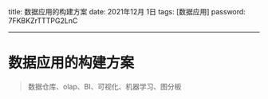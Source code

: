 title:  数据应用的构建方案
date:  2021年12月 1日
tags: [数据应用]
password: 7FKBKZrTTTPG2LnC

---
 <!--more-->

# 数据应用的构建方案

> 数据仓库、olap、BI、可视化、机器学习、图分板

